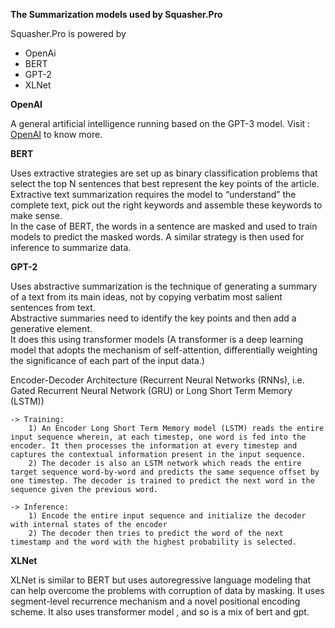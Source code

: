 **The Summarization models used by Squasher.Pro**

Squasher.Pro is powered by
* OpenAi
* BERT
* GPT-2
* XLNet


**OpenAI**

A general artificial intelligence running based on the GPT-3 model. Visit : [OpenAI](https://openai.com/ "Open AI") to know more.

**BERT**

Uses extractive strategies are set up as binary classification problems that select the top N sentences that best represent the key points of the article. \
Extractive text summarization requires the model to “understand” the complete text, pick out the right keywords and assemble these keywords to make sense. \
In the case of BERT, the words in a sentence are masked and used to train models to predict the masked words. A similar strategy is then used for inference to summarize data.


**GPT-2**

Uses abstractive summarization is the technique of generating a summary of a text from its main ideas, not by copying verbatim most salient sentences from text. \
Abstractive summaries need to identify the key points and then add a generative element. \
It does this using transformer models (A transformer is a deep learning model that adopts the mechanism of self-attention, differentially weighting the significance of each part of the input data.)

Encoder-Decoder Architecture  (Recurrent Neural Networks (RNNs), i.e. Gated Recurrent Neural Network (GRU) or Long Short Term Memory (LSTM))

    -> Training:
		1) An Encoder Long Short Term Memory model (LSTM) reads the entire input sequence wherein, at each timestep, one word is fed into the encoder. It then processes the information at every timestep and captures the contextual information present in the input sequence.
		2) The decoder is also an LSTM network which reads the entire target sequence word-by-word and predicts the same sequence offset by one timestep. The decoder is trained to predict the next word in the sequence given the previous word.

	-> Inference:
		1) Encode the entire input sequence and initialize the decoder with internal states of the encoder
		2) The decoder then tries to predict the word of the next timestamp and the word with the highest probability is selected.


**XLNet**

XLNet is similar to BERT but uses autoregressive language modeling that can help overcome the problems with corruption of data by masking. It uses segment-level recurrence mechanism and a novel positional encoding scheme. It also uses transformer model , and so is a mix of bert and gpt.

